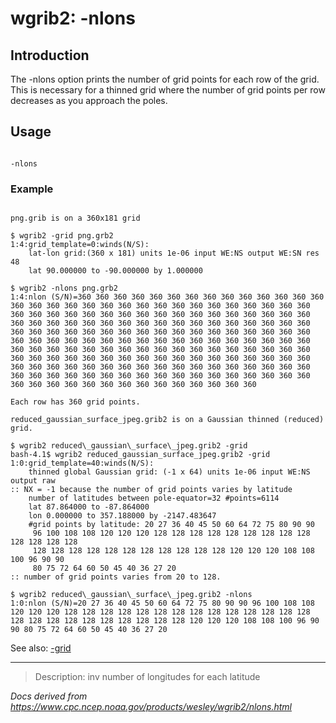 # wgrib2: -nlons

## Introduction

The -nlons option prints the number
of grid points for each row of the grid. This
is necessary for a thinned grid where the number of
grid points per row decreases as you approach the poles.

## Usage

```

-nlons

```

### Example

```

png.grib is on a 360x181 grid

$ wgrib2 -grid png.grb2
1:4:grid_template=0:winds(N/S):
	lat-lon grid:(360 x 181) units 1e-06 input WE:NS output WE:SN res 48
	lat 90.000000 to -90.000000 by 1.000000

$ wgrib2 -nlons png.grb2
1:4:nlon (S/N)=360 360 360 360 360 360 360 360 360 360 360 360 360 360 360 360 360 360 360 360 360 360 360 360 360 360 360 360 360 360 360 360 360 360 360 360 360 360 360 360 360 360 360 360 360 360 360 360 360 360 360 360 360 360 360 360 360 360 360 360 360 360 360 360 360 360 360 360 360 360 360 360 360 360 360 360 360 360 360 360 360 360 360 360 360 360 360 360 360 360 360 360 360 360 360 360 360 360 360 360 360 360 360 360 360 360 360 360 360 360 360 360 360 360 360 360 360 360 360 360 360 360 360 360 360 360 360 360 360 360 360 360 360 360 360 360 360 360 360 360 360 360 360 360 360 360 360 360 360 360 360 360 360 360 360 360 360 360 360 360 360 360 360 360 360 360 360 360 360 360 360 360 360 360 360 360 360 360 360 360 360

Each row has 360 grid points.

reduced_gaussian_surface_jpeg.grib2 is on a Gaussian thinned (reduced) grid.

$ wgrib2 reduced\_gaussian\_surface\_jpeg.grib2 -grid
bash-4.1$ wgrib2 reduced_gaussian_surface_jpeg.grib2 -grid
1:0:grid_template=40:winds(N/S):
	thinned global Gaussian grid: (-1 x 64) units 1e-06 input WE:NS output raw
:: NX = -1 because the number of grid points varies by latitude
	number of latitudes between pole-equator=32 #points=6114
	lat 87.864000 to -87.864000
	lon 0.000000 to 357.188000 by -2147.483647
	#grid points by latitude: 20 27 36 40 45 50 60 64 72 75 80 90 90
	 96 100 108 108 120 120 120 128 128 128 128 128 128 128 128 128 128 128 128 128
	 128 128 128 128 128 128 128 128 128 128 128 120 120 120 108 108 100 96 90 90
	 80 75 72 64 60 50 45 40 36 27 20
:: number of grid points varies from 20 to 128.

$ wgrib2 reduced\_gaussian\_surface\_jpeg.grib2 -nlons
1:0:nlon (S/N)=20 27 36 40 45 50 60 64 72 75 80 90 90 96 100 108 108 120 120 120 128 128 128 128 128 128 128 128 128 128 128 128 128 128 128 128 128 128 128 128 128 128 128 128 120 120 120 108 108 100 96 90 90 80 75 72 64 60 50 45 40 36 27 20

```

See also:
[-grid](./grid.md)

---

> Description: inv number of longitudes for each latitude

_Docs derived from <https://www.cpc.ncep.noaa.gov/products/wesley/wgrib2/nlons.html>_
